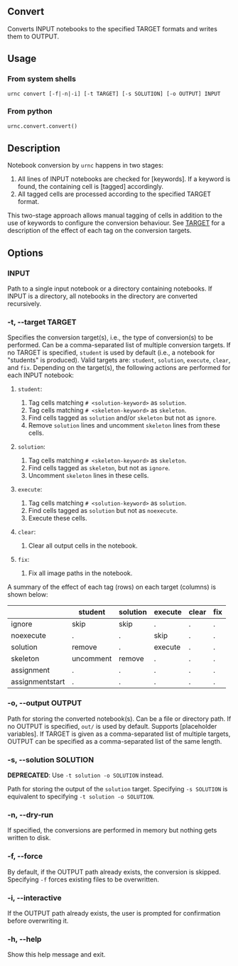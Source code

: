 ## Convert

Converts INPUT notebooks to the specified TARGET formats and writes them to OUTPUT.


## Usage

### From system shells

```
urnc convert [-f|-n|-i] [-t TARGET] [-s SOLUTION] [-o OUTPUT] INPUT
```

### From python

```py
urnc.convert.convert()
```


## Description

Notebook conversion by `urnc` happens in two stages:

1. All lines of INPUT notebooks are checked for [keywords].
   If a keyword is found, the containing cell is [tagged] accordingly.
2. All tagged cells are processed according to the specified TARGET format.

This two-stage approach allows manual tagging of cells in addition to the
use of keywords to configure the conversion behaviour. See [TARGET](#-t---target-target) for
a description of the effect of each tag on the conversion targets.


## Options


### INPUT

Path to a single input notebook or a directory containing notebooks.
If INPUT is a directory, all notebooks in the directory are converted recursively.


### -t, --target TARGET

Specifies the conversion target(s), i.e., the type of conversion(s) to be
performed. Can be a comma-separated list of multiple conversion targets. If no
TARGET is specified, `student` is used by default (i.e., a notebook for
"students" is produced). Valid targets are: `student`, `solution`, `execute`,
`clear`, and `fix`. Depending on the target(s), the following actions are
performed for each INPUT notebook:

1. `student`:
    1. Tag cells matching `# <solution-keyword>` as `solution`.
    2. Tag cells matching `# <skeleton-keyword>` as `skeleton`.
    3. Find cells tagged as `solution` and/or `skeleton` but not as `ignore`.
    4. Remove `solution` lines and uncomment `skeleton` lines from these cells.

2. `solution`:
    1. Tag cells matching `# <skeleton-keyword>` as `skeleton`.
    2. Find cells tagged as `skeleton`, but not as `ignore`.
    3. Uncomment `skeleton` lines in these cells.

3. `execute`:
    1. Tag cells matching `# <solution-keyword>` as `solution`.
    2. Find cells tagged as `solution` but not as `noexecute`.
    3. Execute these cells.

4. `clear`:
    1. Clear all output cells in the notebook.

5. `fix`:
    1. Fix all image paths in the notebook.

A summary of the effect of each tag (rows) on each target (columns) is shown below:

|                 | student   | solution | execute | clear | fix |
| --------------- | --------- | -------- | ------- | ----- | --- |
| ignore          | skip      | skip     | .       | .     | .   |
| noexecute       | .         | .        | skip    | .     | .   |
| solution        | remove    | .        | execute | .     | .   |
| skeleton        | uncomment | remove   | .       | .     | .   |
| assignment      | .         | .        | .       | .     | .   |
| assignmentstart | .         | .        | .       | .     | .   |


### -o, --output OUTPUT

Path for storing the converted notebook(s).
Can be a file or directory path.
If no OUTPUT is specified, `out/` is used by default.
Supports [placeholder variables].
If TARGET is given as a comma-separated list of multiple targets, OUTPUT can be specified as a comma-separated list of the same length.


### -s, --solution SOLUTION

**DEPRECATED**: Use `-t solution -o SOLUTION` instead.

Path for storing the output of the `solution` target.
Specifying `-s SOLUTION` is equivalent to specifying `-t solution -o SOLUTION`.


### -n, --dry-run

If specified, the conversions are performed in memory but nothing gets written to
disk.


### -f, --force

By default, if the OUTPUT path already exists, the conversion is skipped. Specifying `-f` forces existing files to be overwritten.


### -i, --interactive

If the OUTPUT path already exists, the user is prompted for confirmation before overwriting it.


### -h, --help

Show this help message and exit.
